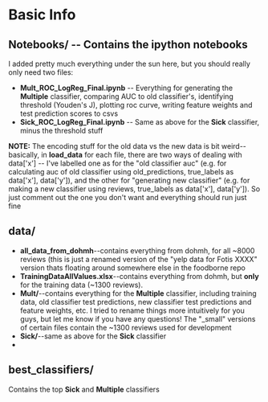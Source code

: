 # Basic Info
## Notebooks/ -- Contains the ipython notebooks

I added pretty much everything under the sun here, but you should really only need two files:
 - **Mult_ROC_LogReg_Final.ipynb** -- Everything for generating the **Multiple** classifier, comparing AUC to old classifier's, identifying threshold (Youden's J), plotting roc curve, writing feature weights and test prediction scores to csvs
 - **Sick_ROC_LogReg_Final.ipynb** -- Same as above for the **Sick** classifier, minus the threshold stuff

**NOTE:** The encoding stuff for the old data vs the new data is bit weird--basically, in **load_data** for each file, there are two ways of dealing with data['x'] -- I've labelled one as for the "old classifier auc" (e.g. for calculating auc of old classifier using old_predictions, true_labels as data['x'], data['y']), and the other for "generating new classifier" (e.g. for making a new classifier using reviews, true_labels as data['x'], data['y']). So just comment out the one you don't want and everything should run just fine

## data/
- **all_data_from_dohmh**--contains everything from dohmh, for all ~8000 reviews (this is just a renamed version of the "yelp data for Fotis XXXX" version thats floating around somewhere else in the foodborne repo
- **TrainingDataAllValues.xlsx**--contains everything from dohmh, but **only** for the training data (~1300 reviews).
- **Mult/**--contains everything for the **Multiple** classifier, including training data, old classifier test predictions, new classifier test predictions and feature weights, etc. I tried to rename things more intuitively for you guys, but let me know if you have any questions! The "_small" versions of certain files contain the ~1300 reviews used for development
- **Sick/**--same as above for the **Sick** classifier
- 
## best_classifiers/
Contains the top **Sick** and **Multiple** classifiers
